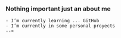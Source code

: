 ### Nothing important just an about me
```
- I’m currently learning ... GitHub
- I’m currently in some personal proyects
-->
```
